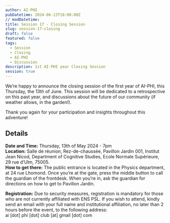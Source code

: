 ```yaml
---
author: AI-PHI
pubDatetime: 2024-06-13T18:00:00Z
// modDatetime:
title: Session 17 - Closing Session
slug: session-17-closing
draft: false
featured: false
tags:
  - Session
  - Closing
  - AI-PHI
  - Discussion
description: 1st AI-PHI year Closing Session
session: true
---
```


We’re happy to announce the closing session of the first year of AI-PHI, this Thursday, the 13th of June.
This session will be dedicated to a retrospective on this past year, and discussions about the future of our community (if weather allows, in the garden!).

Thank you again for your participation and insights throughout this adventure!

## Details

**Date and Time:** Thursday, 13th of May 2024 - 7pm  
**Location:** Salle de réunion, Rez-de-chaussée, Pavillon Jardin 001, Institut Jean Nicod, Department of Cognitive Studies, Ecole Normale Supérieure, 29 rue d’Ulm, 75005.  
**How to get there:** The public entrance is located in the Physics department, at 24 rue Lhomond. Once you’re at the gate, press the middle button to call the guardian of the frontdesk. When you’re in, ask the guardian for directions on how to get to Pavillon Jardin.

**Registration:** Due to security measures, registration is mandatory for those who are not currently affiliated with ENS PSL. If you wish to attend, kindly send an email with your full name and institutional affiliation, no later than 2 hours before the event, to the following address:  
ai [dot] phi [dot] club [at] gmail [dot] com

